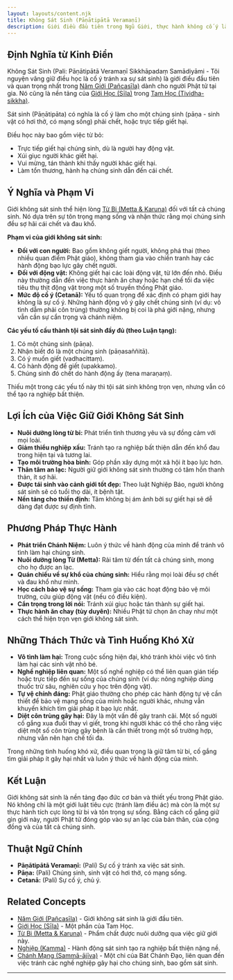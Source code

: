 ```yaml
---
layout: layouts/content.njk
title: Không Sát Sinh (Pāṇātipātā Veramaṇī)
description: Giới điều đầu tiên trong Ngũ Giới, thực hành không cố ý làm hại hoặc tước đoạt mạng sống của chúng sinh.
---
```


## Định Nghĩa từ Kinh Điển

Không Sát Sinh (Pali: Pāṇātipātā Veramaṇī Sikkhāpadaṃ Samādiyāmi - Tôi nguyện vâng giữ điều học là cố ý tránh xa sự sát sinh) là giới điều đầu tiên và quan trọng nhất trong [Năm Giới (Pañcasīla)](/content/ngu-gioi/) dành cho người Phật tử tại gia. Nó cũng là nền tảng của [Giới Học (Sīla)](/content/gioi-hoc/) trong [Tam Học (Tividha-sikkha)](/content/tam-hoc/).

Sát sinh (Pāṇātipāta) có nghĩa là cố ý làm cho một chúng sinh (pāṇa - sinh vật có hơi thở, có mạng sống) phải chết, hoặc trực tiếp giết hại.

Điều học này bao gồm việc từ bỏ:
-   Trực tiếp giết hại chúng sinh, dù là người hay động vật.
-   Xúi giục người khác giết hại.
-   Vui mừng, tán thành khi thấy người khác giết hại.
-   Làm tổn thương, hành hạ chúng sinh dẫn đến cái chết.

## Ý Nghĩa và Phạm Vi

Giới không sát sinh thể hiện lòng [Từ Bi (Metta & Karuna)](/content/tu-bi/) đối với tất cả chúng sinh. Nó dựa trên sự tôn trọng mạng sống và nhận thức rằng mọi chúng sinh đều sợ hãi cái chết và đau khổ.

**Phạm vi của giới không sát sinh:**
-   **Đối với con người:** Bao gồm không giết người, không phá thai (theo nhiều quan điểm Phật giáo), không tham gia vào chiến tranh hay các hành động bạo lực gây chết người.
-   **Đối với động vật:** Không giết hại các loài động vật, từ lớn đến nhỏ. Điều này thường dẫn đến việc thực hành ăn chay hoặc hạn chế tối đa việc tiêu thụ thịt động vật trong một số truyền thống Phật giáo.
-   **Mức độ cố ý (Cetanā):** Yếu tố quan trọng để xác định có phạm giới hay không là sự cố ý. Những hành động vô ý gây chết chúng sinh (ví dụ: vô tình dẫm phải côn trùng) thường không bị coi là phá giới nặng, nhưng vẫn cần sự cẩn trọng và chánh niệm.

**Các yếu tố cấu thành tội sát sinh đầy đủ (theo Luận tạng):**
1.  Có một chúng sinh (pāṇa).
2.  Nhận biết đó là một chúng sinh (pāṇasaññitā).
3.  Có ý muốn giết (vadhacittaṃ).
4.  Có hành động để giết (upakkamo).
5.  Chúng sinh đó chết do hành động ấy (tena maraṇaṃ).

Thiếu một trong các yếu tố này thì tội sát sinh không trọn vẹn, nhưng vẫn có thể tạo ra nghiệp bất thiện.

## Lợi Ích của Việc Giữ Giới Không Sát Sinh

-   **Nuôi dưỡng lòng từ bi:** Phát triển tình thương yêu và sự đồng cảm với mọi loài.
-   **Giảm thiểu nghiệp xấu:** Tránh tạo ra nghiệp bất thiện dẫn đến khổ đau trong hiện tại và tương lai.
-   **Tạo môi trường hòa bình:** Góp phần xây dựng một xã hội ít bạo lực hơn.
-   **Thân tâm an lạc:** Người giữ giới không sát sinh thường có tâm hồn thanh thản, ít sợ hãi.
-   **Được tái sinh vào cảnh giới tốt đẹp:** Theo luật Nghiệp Báo, người không sát sinh sẽ có tuổi thọ dài, ít bệnh tật.
-   **Nền tảng cho thiền định:** Tâm không bị ám ảnh bởi sự giết hại sẽ dễ dàng đạt được sự định tĩnh.

## Phương Pháp Thực Hành

-   **Phát triển Chánh Niệm:** Luôn ý thức về hành động của mình để tránh vô tình làm hại chúng sinh.
-   **Nuôi dưỡng lòng Từ (Metta):** Rải tâm từ đến tất cả chúng sinh, mong cho họ được an lạc.
-   **Quán chiếu về sự khổ của chúng sinh:** Hiểu rằng mọi loài đều sợ chết và đau khổ như mình.
-   **Học cách bảo vệ sự sống:** Tham gia vào các hoạt động bảo vệ môi trường, cứu giúp động vật (nếu có điều kiện).
-   **Cẩn trọng trong lời nói:** Tránh xúi giục hoặc tán thành sự giết hại.
-   **Thực hành ăn chay (tùy duyên):** Nhiều Phật tử chọn ăn chay như một cách thể hiện trọn vẹn giới không sát sinh.

## Những Thách Thức và Tình Huống Khó Xử

-   **Vô tình làm hại:** Trong cuộc sống hiện đại, khó tránh khỏi việc vô tình làm hại các sinh vật nhỏ bé.
-   **Nghề nghiệp liên quan:** Một số nghề nghiệp có thể liên quan gián tiếp hoặc trực tiếp đến sự sống của chúng sinh (ví dụ: nông nghiệp dùng thuốc trừ sâu, nghiên cứu y học trên động vật).
-   **Tự vệ chính đáng:** Phật giáo thường cho phép các hành động tự vệ cần thiết để bảo vệ mạng sống của mình hoặc người khác, nhưng vẫn khuyến khích tìm giải pháp ít bạo lực nhất.
-   **Diệt côn trùng gây hại:** Đây là một vấn đề gây tranh cãi. Một số người cố gắng xua đuổi thay vì giết, trong khi người khác có thể cho rằng việc diệt một số côn trùng gây bệnh là cần thiết trong một số trường hợp, nhưng vẫn nên hạn chế tối đa.

Trong những tình huống khó xử, điều quan trọng là giữ tâm từ bi, cố gắng tìm giải pháp ít gây hại nhất và luôn ý thức về hành động của mình.

## Kết Luận

Giới không sát sinh là nền tảng đạo đức cơ bản và thiết yếu trong Phật giáo. Nó không chỉ là một giới luật tiêu cực (tránh làm điều ác) mà còn là một sự thực hành tích cực lòng từ bi và tôn trọng sự sống. Bằng cách cố gắng giữ gìn giới này, người Phật tử đóng góp vào sự an lạc của bản thân, của cộng đồng và của tất cả chúng sinh.

## Thuật Ngữ Chính

-   **Pāṇātipātā Veramaṇī:** (Pali) Sự cố ý tránh xa việc sát sinh.
-   **Pāṇa:** (Pali) Chúng sinh, sinh vật có hơi thở, có mạng sống.
-   **Cetanā:** (Pali) Sự cố ý, chủ ý.

## Related Concepts

-   [Năm Giới (Pañcasīla)](/content/ngu-gioi/) - Giới không sát sinh là giới đầu tiên.
-   [Giới Học (Sīla)](/content/gioi-hoc/) - Một phần của Tam Học.
-   [Từ Bi (Metta & Karuna)](/content/tu-bi/) - Phẩm chất được nuôi dưỡng qua việc giữ giới này.
-   [Nghiệp (Kamma)](/content/nhan-qua/) - Hành động sát sinh tạo ra nghiệp bất thiện nặng nề.
-   [Chánh Mạng (Sammā-ājīva)](/content/chanh-mang/) - Một chi của Bát Chánh Đạo, liên quan đến việc tránh các nghề nghiệp gây hại cho chúng sinh, bao gồm sát sinh.

--- 